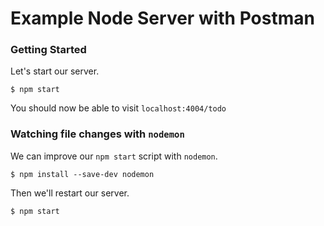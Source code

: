 # Example Node Server with Postman

### Getting Started

Let's start our server.
```
$ npm start
```

You should now be able to visit `localhost:4004/todo`

### Watching file changes with `nodemon`

We can improve our `npm start` script with `nodemon`.

```shell
$ npm install --save-dev nodemon
```

Then we'll restart our server.

```shell
$ npm start
```
